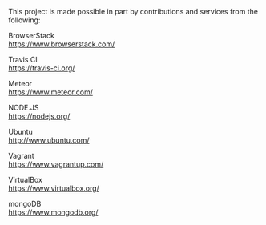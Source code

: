This project is made possible in part by contributions and services from the following:  

BrowserStack  
https://www.browserstack.com/

Travis CI  
https://travis-ci.org/

Meteor  
https://www.meteor.com/

NODE.JS  
https://nodejs.org/

Ubuntu  
http://www.ubuntu.com/

Vagrant  
https://www.vagrantup.com/

VirtualBox  
https://www.virtualbox.org/

mongoDB  
https://www.mongodb.org/


